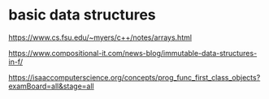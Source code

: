 # basic data structures

https://www.cs.fsu.edu/~myers/c++/notes/arrays.html

https://www.compositional-it.com/news-blog/immutable-data-structures-in-f/

https://isaaccomputerscience.org/concepts/prog_func_first_class_objects?examBoard=all&stage=all